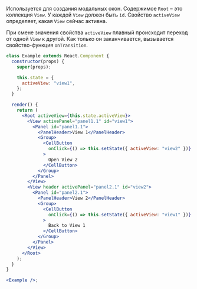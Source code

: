 Используется для создания модальных окон. Содержимое `Root` – это коллекция `View`. У каждой `View` должен быть `id`.
Свойство `activeView` определяет, какая `View` сейчас активна.

При смене значения свойства `activeView` плавный происходит переход от одной `View` к другой.
Как только он заканчивается, вызывается свойство-функция `onTransition`.

```jsx
class Example extends React.Component {
  constructor(props) {
    super(props);

    this.state = {
      activeView: "view1",
    };
  }

  render() {
    return (
      <Root activeView={this.state.activeView}>
        <View activePanel="panel1.1" id="view1">
          <Panel id="panel1.1">
            <PanelHeader>View 1</PanelHeader>
            <Group>
              <CellButton
                onClick={() => this.setState({ activeView: "view2" })}
              >
                Open View 2
              </CellButton>
            </Group>
          </Panel>
        </View>
        <View header activePanel="panel2.1" id="view2">
          <Panel id="panel2.1">
            <PanelHeader>View 2</PanelHeader>
            <Group>
              <CellButton
                onClick={() => this.setState({ activeView: "view1" })}
              >
                Back to View 1
              </CellButton>
            </Group>
          </Panel>
        </View>
      </Root>
    );
  }
}

<Example />;
```
